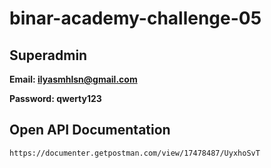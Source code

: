 # binar-academy-challenge-05

## Superadmin

**Email: ilyasmhlsn@gmail.com**

**Password: qwerty123**

## Open API Documentation

```http
https://documenter.getpostman.com/view/17478487/UyxhoSvT
```

